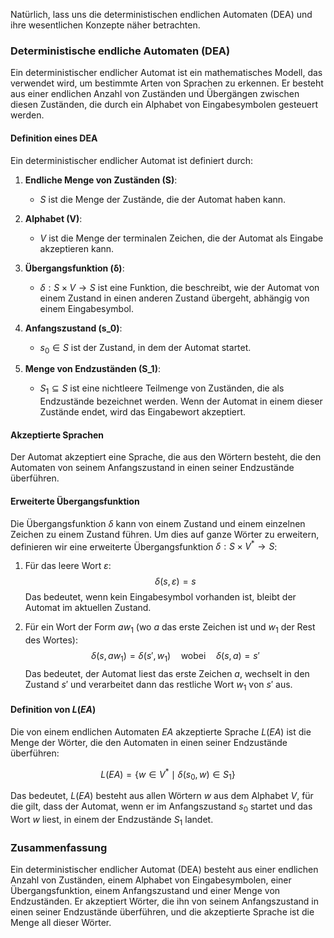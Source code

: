 Natürlich, lass uns die deterministischen endlichen Automaten (DEA) und ihre wesentlichen Konzepte näher betrachten.

### Deterministische endliche Automaten (DEA)

Ein deterministischer endlicher Automat ist ein mathematisches Modell, das verwendet wird, um bestimmte Arten von Sprachen zu erkennen. Er besteht aus einer endlichen Anzahl von Zuständen und Übergängen zwischen diesen Zuständen, die durch ein Alphabet von Eingabesymbolen gesteuert werden.

#### Definition eines DEA

Ein deterministischer endlicher Automat ist definiert durch:

1. **Endliche Menge von Zuständen (S)**:
   - $S$ ist die Menge der Zustände, die der Automat haben kann.

2. **Alphabet (V)**:
   - $V$ ist die Menge der terminalen Zeichen, die der Automat als Eingabe akzeptieren kann.

3. **Übergangsfunktion (δ)**:
   - $\delta : S \times V \rightarrow S$ ist eine Funktion, die beschreibt, wie der Automat von einem Zustand in einen anderen Zustand übergeht, abhängig von einem Eingabesymbol.

4. **Anfangszustand (s_0)**:
   - $s_0 \in S$ ist der Zustand, in dem der Automat startet.

5. **Menge von Endzuständen (S_1)**:
   - $S_1 \subseteq S$ ist eine nichtleere Teilmenge von Zuständen, die als Endzustände bezeichnet werden. Wenn der Automat in einem dieser Zustände endet, wird das Eingabewort akzeptiert.

#### Akzeptierte Sprachen

Der Automat akzeptiert eine Sprache, die aus den Wörtern besteht, die den Automaten von seinem Anfangszustand in einen seiner Endzustände überführen.

#### Erweiterte Übergangsfunktion

Die Übergangsfunktion $\delta$ kann von einem Zustand und einem einzelnen Zeichen zu einem Zustand führen. Um dies auf ganze Wörter zu erweitern, definieren wir eine erweiterte Übergangsfunktion $\delta : S \times V^* \rightarrow S$:

1. Für das leere Wort $\varepsilon$:
   $$
   \delta(s, \varepsilon) = s
   $$
   Das bedeutet, wenn kein Eingabesymbol vorhanden ist, bleibt der Automat im aktuellen Zustand.

2. Für ein Wort der Form $aw_1$ (wo $a$ das erste Zeichen ist und $w_1$ der Rest des Wortes):
   $$
   \delta(s, aw_1) = \delta(s', w_1) \quad \text{wobei} \quad \delta(s, a) = s'
   $$
   Das bedeutet, der Automat liest das erste Zeichen $a$, wechselt in den Zustand $s'$ und verarbeitet dann das restliche Wort $w_1$ von $s'$ aus.

#### Definition von $L(EA)$

Die von einem endlichen Automaten $EA$ akzeptierte Sprache $L(EA)$ ist die Menge der Wörter, die den Automaten in einen seiner Endzustände überführen:

$$
L(EA) = \{ w \in V^* \mid \delta(s_0, w) \in S_1 \}
$$

Das bedeutet, $L(EA)$ besteht aus allen Wörtern $w$ aus dem Alphabet $V$, für die gilt, dass der Automat, wenn er im Anfangszustand $s_0$ startet und das Wort $w$ liest, in einem der Endzustände $S_1$ landet.

### Zusammenfassung

Ein deterministischer endlicher Automat (DEA) besteht aus einer endlichen Anzahl von Zuständen, einem Alphabet von Eingabesymbolen, einer Übergangsfunktion, einem Anfangszustand und einer Menge von Endzuständen. Er akzeptiert Wörter, die ihn von seinem Anfangszustand in einen seiner Endzustände überführen, und die akzeptierte Sprache ist die Menge all dieser Wörter.


